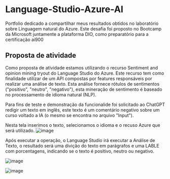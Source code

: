 # Language-Studio-Azure-AI
Portfolio dedicado a compartilhar meus resultados obtidos no laboratório sobre Linguagem natural do Azure. Este desafia foi proposto no Bootcamp da Microsoft juntamente a plataforma DIO, como preparatório para a certificação ai900 

## Proposta de atividade 

Como proposta de atividade estamos utilizando o recurso Sentiment and opinion mining tryout do Language Studio do Azure. Este recurso tem como finalidade utilizar de um API compostas por features responsáveis por realizar uma análise de texto. Esta análise fornece rótulos de sentimentos ("positivo", "neutro", "negativo"), esta mineração de sentimento é baseado no processamento de idioma natural (NLP).

Para fins de teste e demonstração da funcionalide foi solicitado ao ChatGPT redigir um texto em inglês, este texto é um comentário negativo sobre um curso voltado a IA (o mesmo se encontra no arquivo "Input"). 

Nesta tela inserimos o texto, selecionamos o idioma e o recuso Azure que será utilizado.
![image](https://github.com/noguedes/Language-Studio-Azure-AI/assets/103072294/a180e733-eada-4e73-918d-434c39022b84)

Após executar a operação, o Language Studio irá executar a Análise de Texto, o resultado será uma divição do texto em parágrafos e uma LABLE com porcentagens, indicando se o texto é positivo, neutro ou negativo.

![image](https://github.com/noguedes/Language-Studio-Azure-AI/assets/103072294/dd4d4362-029c-4fec-aa15-d8146030f9bf)


![image](https://github.com/noguedes/Language-Studio-Azure-AI/assets/103072294/fed04c4e-7e3b-41ac-911d-ab69f32b3d04)
